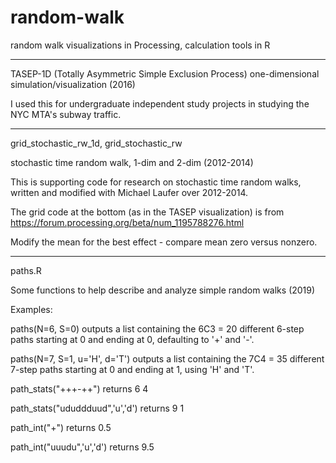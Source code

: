 # random-walk
random walk visualizations in Processing, calculation tools in R

-----

TASEP-1D (Totally Asymmetric Simple Exclusion Process) one-dimensional simulation/visualization (2016)

I used this for undergraduate independent study projects in studying the NYC MTA's subway traffic.

-----

grid_stochastic_rw_1d, grid_stochastic_rw

stochastic time random walk, 1-dim and 2-dim (2012-2014)

This is supporting code for research on stochastic time random walks, written and modified with Michael Laufer over 2012-2014.

The grid code at the bottom (as in the TASEP visualization) is from https://forum.processing.org/beta/num_1195788276.html

Modify the mean for the best effect - compare mean zero versus nonzero.

-----

paths.R

Some functions to help describe and analyze simple random walks (2019)

Examples:

paths(N=6, S=0) outputs a list containing the 6C3 = 20 different 
     6-step paths starting at 0 and ending at 0, defaulting to '+' and '-'.

paths(N=7, S=1, u='H', d='T') outputs a list containing the 7C4 = 35 different 
     7-step paths starting at 0 and ending at 1, using 'H' and 'T'.

path_stats("+++-++") returns 6 4

path_stats("ududdduud",'u','d') returns 9 1

path_int("+") returns 0.5

path_int("uuudu",'u','d') returns 9.5

